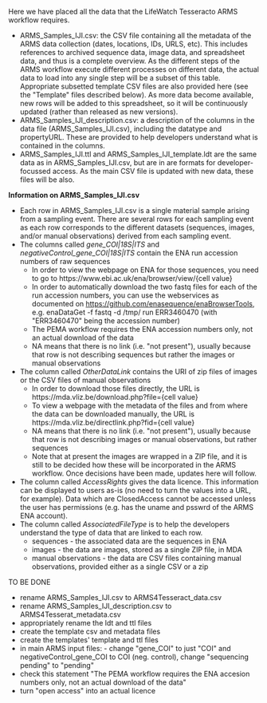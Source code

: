 Here we have placed all the data that the LifeWatch Tesseracto ARMS workflow requires.

* ARMS_Samples_IJI.csv: the CSV file containing all the metadata of the ARMS data collection (dates, locations, IDs, URLS, etc). This includes references to archived sequence data, image data, and spreadsheet data, and thus is a complete overview. As the different steps of the ARMS workflow execute different processes on different data, the actual data to load into any single step will be a subset of this table. Appropriate subsetted template CSV files are also provided here (see the "Template" files described below). As more data become available, new rows will be added to this spreadsheet, so it will be continuously updated (rather than released as new versions). 
* ARMS_Samples_IJI_description.csv: a description of the columns in the data file (ARMS_Samples_IJI.csv), including the datatype and propertyURL. These are provided to help developers understand what is contained in the columns. 
* ARMS_Samples_IJI.ttl and ARMS_Samples_IJI_template.ldt are the same data as in ARMS_Samples_IJI.csv, but are in are formats for developer-focussed access. As the main CSV file is updated with new data, these files will be also.

<!--
We have subsetted the ARMS all-data file (ARMS_Samples_IJI.csv) so that we can provide templates for the separate paths of the IJI workflow. These files are:
* ARMS4IJI_Template4PEMA_data.csv, ARMS4IJI_Template4PEMA_metadata.csv: a template of the table that the workflow should present to users who want to run the PEMA parth of the workflow. Note that the metadata files includes additional information to that taken from the overview file (ARMS_Samples_IJI_description.csv), to carry information specific to displaying the data in the table in the Tesseracto workflow
* ARMS4IJI_Template4Images_data.csv, ARMS4IJI_Template4Images_metadata.csv: is a template of the table that the workflow should present to users who want to run the Image analysis path of the workflow (which does not yet exist). Note that the metadata files includes additional information to that taken from the overview file (ARMS_Samples_IJI_description.csv), to carry information specific to displaying the data in the table in the Tesseracto workflow
* ARMS4IJI_Template4ManualObs_data.csv, ARMS4IJI_Template4ManualObs_metadata.csv: is a template of the table that the workflow should present to users who want to run the manual observations path of the workflow (which does not yet exist). Note that the metadata files includes additional information to that taken from the overview file (ARMS_Samples_IJI_description.csv), to carry information specific to displaying the data in the table in the Tesseracto workflow
-->

**Information on ARMS_Samples_IJI.csv**
* Each row in ARMS_Samples_IJI.csv is a single material sample arising from a sampling event. There are several rows for each sampling event as each row corresponds to the different datasets (sequences, images, and/or manual observations) derived from each sampling event. 
* The columns called _gene_COI|18S|ITS_ and _negativeControl_gene_COI|18S|ITS_ contain the ENA run accession numbers of raw sequences
    * In order to view the webpage on ENA for those sequences, you need to go to https<nowiki>://www<nowiki>.ebi<nowiki>.ac<nowiki>.uk/ena/browser/view/{cell value} 
    * In order to automatically download the two fastq files for each of the run accession numbers, you can use the webservices as documented on https://github.com/enasequence/enaBrowserTools, e.g. enaDataGet -f fastq -d /tmp/ run ERR3460470 (with "ERR3460470" being the accession number)
    * The PEMA workflow requires the ENA accession numbers only, not an actual download of the data
    * NA means that there is no link (i.e. "not present"), usually because that row is not describing sequences but rather the images or manual observations
* The column called _OtherDataLink_ contains the URI of zip files of images or the CSV files of manual observations
    * In order to download those files directly, the URL is https<nowiki>://mda<nowiki>.vliz<nowiki>.be/download.php?file={cell value}
    * To view a webpage with the  metadata of the files and from where the data can be downloaded manually, the URL is https<nowiki>://mda<nowiki>.vliz<nowiki>.be/directlink.php?fid={cell value}
    * NA means that there is no link (i.e. "not present"), usually because that row is not describing images or manual observations, but rather sequences
    * Note that at present the images are wrapped in a ZIP file, and it is still to be decided how these will be incorporated in the ARMS workflow. Once decisions have been made, updates here will follow. 
* The column called _AccessRights_ gives the data licence. This information can be displayed to users as-is (no need to turn the values into a URL, for example). Data which are ClosedAccess cannot be accessed unless the user has permissions (e.g. has the uname and psswrd of the ARMS ENA account).   
* The column called _AssociatedFileType_ is to help the developers understand the type of data that are linked to each row. 
   * sequences - the associated data are the sequences in ENA
   * images - the data are images, stored as a single ZIP file, in MDA
   * manual observations - the data are CSV files containing manual observations, provided either as a single CSV or a zip

<!--
**Information on ARMS4IJI_Template4PEMA_data**
This is a template of the data to load into the PEMA path of the workflow, to present to the user as a selection table. The data and metadata files contain the following: 
* TO BE WRITTEN 


**Information on ARMS4IJI_Template4Images/ManualObs_data**
This is template of the data to load into the Image analysis or Manual Observations analysis paths of the workflow, to present to the user as a selection table. The data and metadata files contain the following: 
* TO BE WRITTEN
-->

TO BE DONE 
* rename ARMS_Samples_IJI.csv to ARMS4Tesseract_data.csv
* rename ARMS_Samples_IJI_description.csv to ARMS4Tesserat_metadata.csv
* appropriately rename the ldt and ttl files
* create the template csv and metadata files
* create the templates' template and ttl files
* in main ARMS input files: - change "gene_COI" to just "COI" and negativeControl_gene_COI to COI (neg. control), change "sequencing pending" to "pending"
* check this statement "The PEMA workflow requires the ENA accesion numbers only, not an actual download of the data"
* turn "open access" into an actual licence


